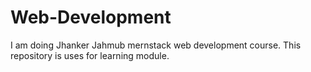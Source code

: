# Web-Development
I am doing Jhanker Jahmub mernstack web development course. This repository is uses for learning module.
